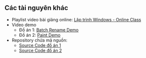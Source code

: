 ## Các tài nguyên khác

* Playlist video bài giảng online: [Lập trình Windows - Online Class](https://www.youtube.com/playlist?list=PLD-uU9PUNiZZCuWsmYLJbg7O-rLHwD_n0)
* Video demo
    * Đồ án 1: [Batch Rename Demo](https://youtu.be/-HaxbDsqdlU)
    * Đồ án 2: [Paint Demo](https://youtu.be/552YedIJ5jk)
* Repository chứa mã nguồn:
	* [Source Code đồ án 1](https://github.com/tanthokg/CSC13001_Windows)
	* [Source Code đồ án 2](https://github.com/khduyentr/Paint)